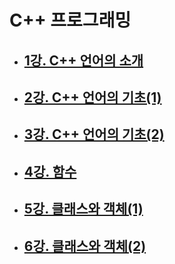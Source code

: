 # C++ 프로그래밍

- ## [1강. C++ 언어의 소개](./chapter1.md)

- ## [2강. C++ 언어의 기초(1)](./chapter2.md)

- ## [3강. C++ 언어의 기초(2)](./chapter3.md)

- ## [4강. 함수](./chapter4.md)

- ## [5강. 클래스와 객체(1)](./chapter5.md)

- ## [6강. 클래스와 객체(2)](./chapter6.md)